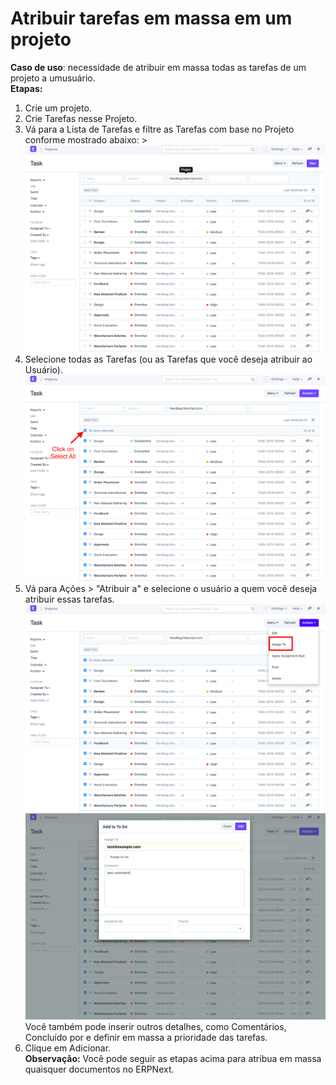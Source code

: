 # Atribuir tarefas em massa em um projeto



**Caso de uso**: necessidade de atribuir em massa todas as tarefas de um projeto a umusuário.  
**Etapas:**   
1) Crie um projeto.  
 2) Crie Tarefas nesse Projeto.  
3) Vá para a Lista de Tarefas e filtre as Tarefas com base no Projeto conforme mostrado abaixo: >  
![](/files/JWvaO3x.png)  
4) Selecione todas as Tarefas (ou as Tarefas que você deseja atribuir ao Usuário).  
![](/files/mpSG2p6.png)  
5) Vá para Ações > "Atribuir a" e selecione o usuário a quem você deseja atribuir essas tarefas.  
 ![](/files/GZFTC86.png)  
![](/files/5pvnr02.png )  
Você também pode inserir outros detalhes, como Comentários, Concluído por e definir em massa a prioridade das tarefas.  
6) Clique em Adicionar.  
**Observação:** Você pode seguir as etapas acima para atribua em massa quaisquer documentos no ERPNext.  
  
  


